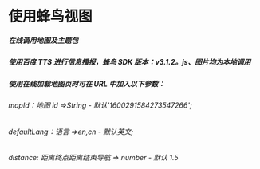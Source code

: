 # 使用蜂鸟视图

##### 在线调用地图及主题包

##### 使用百度 TTS 进行信息播报，蜂鸟 SDK 版本：v3.1.2。js、图片均为本地调用

##### 使用在线加载地图页时可在 URL 中加入以下参数：

###### mapId：地图 id =>String - 默认'1600291584273547266';

###### defaultLang：语言 =>en,cn - 默认英文;

###### distance: 距离终点距离结束导航 => number - 默认 1.5
